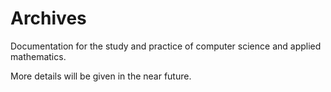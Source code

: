 # Archives

Documentation for the study and practice of computer science and applied mathematics. 

More details will be given in the near future. 
